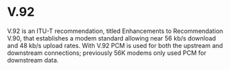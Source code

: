 # V.92


V.92 is an ITU-T recommendation, titled Enhancements to Recommendation
V.90, that establishes a modem standard allowing near 56 kb/s download
and 48 kb/s upload rates. With V.92 PCM is used for both the upstream
and downstream connections; previously 56K modems only used PCM for
downstream data.

